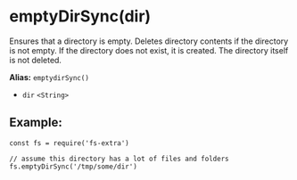 emptyDirSync(dir)
=================

Ensures that a directory is empty. Deletes directory contents if the directory is not empty. If the directory does not exist, it is created. The directory itself is not deleted.

**Alias:** `emptydirSync()`

-   `dir` `<String>`

Example:
--------

    const fs = require('fs-extra')

    // assume this directory has a lot of files and folders
    fs.emptyDirSync('/tmp/some/dir')
